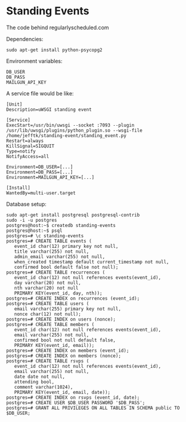 Standing Events
===============

The code behind regularlyscheduled.com

Dependencies:

    sudo apt-get install python-psycopg2

Environment variables:

    DB_USER
    DB_PASS
    MAILGUN_API_KEY

A service file would be like:

    [Unit]
    Description=uWSGI standing event

    [Service]
    ExecStart=/usr/bin/uwsgi --socket :7093 --plugin /usr/lib/uwsgi/plugins/python_plugin.so --wsgi-file /home/jefftk/standing-event/standing_event.py
    Restart=always
    KillSignal=SIGQUIT
    Type=notify
    NotifyAccess=all

    Environment=DB_USER=[...]
    Environment=DB_PASS=[...]
    Environment=MAILGUN_API_KEY=[...]

    [Install]
    WantedBy=multi-user.target

Database setup:

```
sudo apt-get install postgresql postgresql-contrib
sudo -i -u postgres
postgres@host:~$ createdb standing-events
postgres@host:~$ psql
postgres=# \c standing-events
postgres=# CREATE TABLE events (
   event_id char(12) primary key not null,
   title varchar(255) not null,
   admin_email varchar(255) not null,
   when_created timestamp default current_timestamp not null,
   confirmed bool default false not null);
postgres=# CREATE TABLE recurrences (
   event_id char(12) not null references events(event_id),
   day varchar(20) not null,
   nth varchar(20) not null
   PRIMARY KEY(event_id, day, nth));
postgres=# CREATE INDEX on recurrences (event_id);
postgres=# CREATE TABLE users (
   email varchar(255) primary key not null,
   nonce char(12) not null);
postgres=# CREATE INDEX on users (nonce);
postgres=# CREATE TABLE members (
   event_id char(12) not null references events(event_id),
   email varchar(255) not null,
   confirmed bool not null default false,
   PRIMARY KEY(event_id, email));
postgres=# CREATE INDEX on members (event_id);
postgres=# CREATE INDEX on members (nonce);
postgres=# CREATE TABLE rsvps (
   event_id char(12) not null references events(event_id),
   email varchar(255) not null,
   date date not null,
   attending bool,
   comment varchar(1024),
   PRIMARY KEY(event_id, email, date));
postgres=# CREATE INDEX on rsvps (event_id, date);
postgres=# CREATE USER $DB_USER PASSWORD '$DB_PASS';
postgres=# GRANT ALL PRIVILEGES ON ALL TABLES IN SCHEMA public TO $DB_USER;
```
